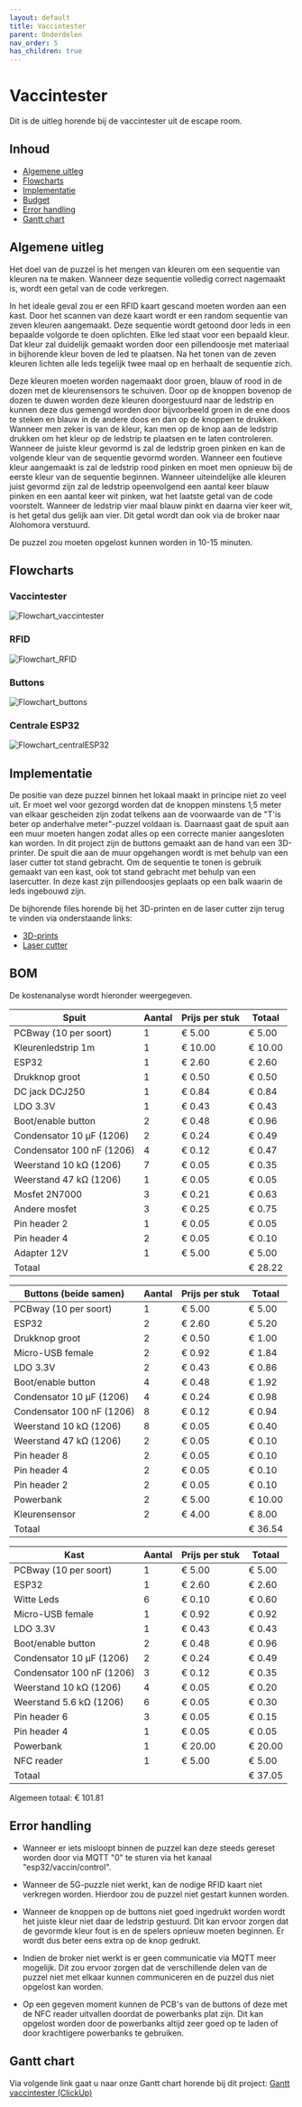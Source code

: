 ```yaml
---
layout: default
title: Vaccintester
parent: Onderdelen
nav_order: 5
has_children: true
---
```


# Vaccintester
Dit is de uitleg horende bij de vaccintester uit de escape room.

## Inhoud

- [Algemene uitleg](#algemene-uitleg)
- [Flowcharts](#flowcharts)
- [Implementatie](#implementatie)
- [Budget](#budget)
- [Error handling](#Error_handling)
- [Gantt chart](#gantt-chart)

## Algemene uitleg

Het doel van de puzzel is het mengen van kleuren om een sequentie van kleuren na te maken. Wanneer deze sequentie volledig correct nagemaakt is, wordt een getal van de code verkregen. 

In het ideale geval zou er een RFID kaart gescand moeten worden aan een kast. Door het scannen van deze kaart wordt er een random sequentie van zeven kleuren aangemaakt. Deze sequentie wordt getoond door leds in een bepaalde volgorde te doen oplichten. Elke led staat voor een bepaald kleur. Dat kleur zal duidelijk gemaakt worden door een pillendoosje met materiaal in bijhorende kleur boven de led te plaatsen. Na het tonen van de zeven kleuren lichten alle leds tegelijk twee maal op en herhaalt de sequentie zich. 

Deze kleuren moeten worden nagemaakt door groen, blauw of rood in de dozen met de kleurensensors te schuiven. Door op de knoppen bovenop de dozen te duwen worden deze kleuren 
doorgestuurd naar de ledstrip en kunnen deze dus gemengd worden door bijvoorbeeld groen in de ene doos te steken en blauw in de andere doos en dan op de knoppen te drukken. 
Wanneer men zeker is van de kleur, kan men op de knop aan de ledstrip drukken om het kleur op de ledstrip te plaatsen en te laten controleren. Wanneer de juiste kleur gevormd is zal de ledstrip groen pinken en kan de volgende kleur van de sequentie gevormd worden. Wanneer een foutieve kleur aangemaakt is zal de ledstrip rood pinken en moet men opnieuw bij de eerste kleur van de sequentie beginnen. Wanneer uiteindelijke alle kleuren juist gevormd zijn zal de ledstrip opeenvolgend een aantal keer blauw pinken en een aantal keer wit pinken, wat het laatste getal van de code voorstelt. Wanneer de ledstrip vier maal blauw pinkt en daarna vier keer wit, is het getal dus gelijk aan vier. Dit getal wordt dan ook via de broker naar Alohomora verstuurd.

De puzzel zou moeten opgelost kunnen worden in 10-15 minuten.
## Flowcharts
### Vaccintester
![Flowchart_vaccintester](Flowchart_general.PNG)
### RFID
![Flowchart_RFID](flowchart_RFID.PNG)
### Buttons
![Flowchart_buttons](flowchart_button.PNG)
### Centrale ESP32
![Flowchart_centralESP32](flowchart_central_ESP32.PNG)

## Implementatie

De positie van deze puzzel binnen het lokaal maakt in principe niet zo veel uit. Er moet wel voor gezorgd worden dat de knoppen minstens 1,5 meter van elkaar gescheiden zijn zodat telkens aan de voorwaarde van de "T'is beter op anderhalve meter"-puzzel voldaan is. Daarnaast gaat de spuit aan een muur moeten hangen zodat alles op een correcte manier aangesloten kan worden. In dit project zijn de buttons gemaakt aan de hand van een 3D-printer. De spuit die aan de muur opgehangen wordt is met behulp van een laser cutter tot stand gebracht. Om de sequentie te tonen is gebruik gemaakt van een kast, ook tot stand gebracht met behulp van een lasercutter. In deze kast zijn pillendoosjes geplaats op een balk waarin de leds ingebouwd zijn. 

De bijhorende files horende bij het 3D-printen en de laser cutter zijn terug te vinden via onderstaande links:

- [3D-prints](https://github.com/Project-ES-20-21/General/tree/gh-pages/docs/Vaccintester/3Dprints)
- [Laser cutter](https://github.com/Project-ES-20-21/General/tree/gh-pages/docs/Vaccintester/Lasercut)

## BOM

De kostenanalyse wordt hieronder weergegeven.

| Spuit                     | Aantal | Prijs per stuk | Totaal  |
|---------------------------|--------|----------------|---------|
| PCBway (10 per soort)     | 1      | € 5.00         | € 5.00  |
| Kleurenledstrip 1m        | 1      | € 10.00        | € 10.00 |
| ESP32                     | 1      | € 2.60         | € 2.60  |
| Drukknop groot            | 1      | € 0.50         | € 0.50  |
| DC jack DCJ250            | 1      | € 0.84         | € 0.84  |
| LDO 3.3V                  | 1      | € 0.43         | € 0.43  |
| Boot/enable button        | 2      | € 0.48         | € 0.96  |
| Condensator 10 μF (1206)  | 2      | € 0.24         | € 0.49  |
| Condensator 100 nF (1206) | 4      | € 0.12         | € 0.47  |
| Weerstand 10 kΩ (1206)    | 7      | € 0.05         | € 0.35  |
| Weerstand 47 kΩ (1206)    | 1      | € 0.05         | € 0.05  |
| Mosfet 2N7000             | 3      | € 0.21         | € 0.63  |
| Andere mosfet             | 3      | € 0.25         | € 0.75  |
| Pin header 2              | 1      | € 0.05         | € 0.05  |
| Pin header 4              | 2      | € 0.05         | € 0.10  |
| Adapter 12V               | 1      | € 5.00         | € 5.00  |
| Totaal                    |        |                | € 28.22 |

| Buttons (beide samen)     | Aantal | Prijs per stuk | Totaal  |
|---------------------------|--------|----------------|---------|
| PCBway (10 per soort)     | 1      | € 5.00         | € 5.00  |
| ESP32                     | 2      | € 2.60         | € 5.20  |
| Drukknop groot            | 2      | € 0.50         | € 1.00  |
| Micro-USB female          | 2      | € 0.92         | € 1.84  |
| LDO 3.3V                  | 2      | € 0.43         | € 0.86  |
| Boot/enable button        | 4      | € 0.48         | € 1.92  |
| Condensator 10 μF (1206)  | 4      | € 0.24         | € 0.98  |
| Condensator 100 nF (1206) | 8      | € 0.12         | € 0.94  |
| Weerstand 10 kΩ (1206)    | 8      | € 0.05         | € 0.40  |
| Weerstand 47 kΩ (1206)    | 2      | € 0.05         | € 0.10  |
| Pin header 8              | 2      | € 0.05         | € 0.10  |
| Pin header 4              | 2      | € 0.05         | € 0.10  |
| Pin header 2              | 2      | € 0.05         | € 0.10  |
| Powerbank                 | 2      | € 5.00         | € 10.00 |
| Kleurensensor             | 2      | € 4.00         | € 8.00  |
| Totaal                    |        |                | € 36.54 |

| Kast                      | Aantal | Prijs per stuk | Totaal  |
|---------------------------|--------|----------------|---------|
| PCBway (10 per soort)     | 1      | € 5.00         | € 5.00  |
| ESP32                     | 1      | € 2.60         | € 2.60  |
| Witte Leds                | 6      | € 0.10         | € 0.60  |
| Micro-USB female          | 1      | € 0.92         | € 0.92  |
| LDO 3.3V                  | 1      | € 0.43         | € 0.43  |
| Boot/enable button        | 2      | € 0.48         | € 0.96  |
| Condensator 10 μF (1206)  | 2      | € 0.24         | € 0.49  |
| Condensator 100 nF (1206) | 3      | € 0.12         | € 0.35  |
| Weerstand 10 kΩ (1206)    | 4      | € 0.05         | € 0.20  |
| Weerstand 5.6 kΩ (1206)   | 6      | € 0.05         | € 0.30  |
| Pin header 6              | 3      | € 0.05         | € 0.15  |
| Pin header 4              | 1      | € 0.05         | € 0.05  |
| Powerbank                 | 1      | € 20.00        | € 20.00 |
| NFC reader                | 1      | € 5.00         | € 5.00  |
| Totaal                    |        |                | € 37.05 |

Algemeen totaal: € 101.81

## Error handling

- Wanneer er iets misloopt binnen de puzzel kan deze steeds gereset worden door via MQTT "0" te sturen via het kanaal "esp32/vaccin/control".

- Wanneer de 5G-puzzle niet werkt, kan de nodige RFID kaart niet verkregen worden. Hierdoor zou de puzzel niet gestart kunnen worden. 

- Wanneer de knoppen op de buttons niet goed ingedrukt worden wordt het juiste kleur niet daar de ledstrip gestuurd. Dit kan ervoor zorgen dat de gevormde kleur fout is en de spelers opnieuw moeten beginnen. Er wordt dus beter eens extra op de knop gedrukt. 

- Indien de broker niet werkt is er geen communicatie via MQTT meer mogelijk. Dit zou ervoor zorgen dat de verschillende delen van de puzzel niet met elkaar kunnen communiceren en de puzzel dus niet opgelost kan worden.

- Op een gegeven moment kunnen de PCB's van de buttons of deze met de NFC reader uitvallen doordat de powerbanks plat zijn. Dit kan opgelost worden door de powerbanks altijd zeer goed op te laden of door krachtigere powerbanks te gebruiken.

## Gantt chart

Via volgende link gaat u naar onze Gantt chart horende bij dit project: 
[Gantt vaccintester (ClickUp)](https://share.clickup.com/g/h/4dne7-50/c3532202026c060)
